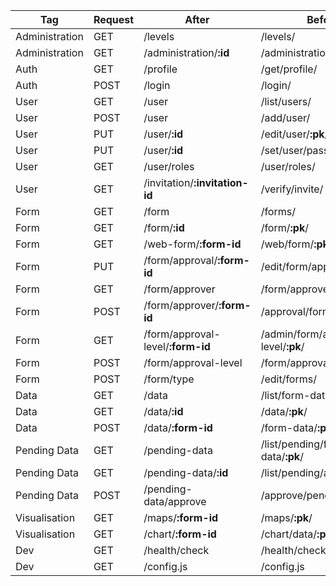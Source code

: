 | Tag | Request | After | Before | Views |
|-----|-----|-----|-------|-------|
| Administration |GET  |/levels | /levels/|v1_users.views.view|
| Administration |GET  |/administration/**:id** | /administration/**:pk**/|v1_users.views.view|
| Auth |GET  |/profile | /get/profile/|v1_users.views.view|
| Auth |POST |/login | /login/|v1_users.views.view|
| User |GET  |/user | /list/users/|v1_users.views.view|
| User |POST |/user | /add/user/|v1_users.views.view|
| User |PUT  |/user/**:id** | /edit/user/**:pk**/|v1_users.views.view|
| User |PUT  |/user/**:id** | /set/user/password/|v1_users.views.view|
| User |GET  |/user/roles  | /user/roles/|v1_users.views.view|
| User |GET  |/invitation/**:invitation-id** | /verify/invite/|v1_users.views.view|
| Form |GET  |/form | /forms/|v1_forms.views.view|
| Form |GET  |/form/**:id** | /form/**:pk**/|v1_forms.views.view|
| Form |GET  |/web-form/**:form-id** | /web/form/**:pk**/|v1_forms.views.view|
| Form |PUT  |/form/approval/**:form-id** | /edit/form/approval/|v1_forms.views.view|
| Form |GET  |/form/approver | /form/approver/|v1_forms.views.view|
| Form |POST |/form/approver/**:form-id** | /approval/form/**:pk**/|v1_forms.views.view|
| Form |GET  |/form/approval-level/**:form-id** | /admin/form/approval-level/**:pk**/|v1_forms.views.view|
| Form |POST |/form/approval-level | /form/approval-level/|v1_forms.views.view|
| Form |POST |/form/type | /edit/forms/|v1_forms.views.view|
| Data |GET  |/data | /list/form-data/**:pk**/|v1_data.views.view|
| Data |GET  |/data/**:id** | /data/**:pk**/|v1_data.views.view|
| Data |POST |/data/**:form-id** | /form-data/**:pk**/|v1_data.views.view|
| Pending Data |GET  |/pending-data | /list/pending/form-data/**:pk**/|v1_data.views.view|
| Pending Data |GET  |/pending-data/**:id** | /list/pending/answers/**:pk**/|v1_data.views.view|
| Pending Data |POST |/pending-data/approve | /approve/pending/data/|v1_data.views.view|
| Visualisation |GET  |/maps/**:form-id** | /maps/**:pk**/|v1_data.views.view|
| Visualisation |GET  |/chart/**:form-id** | /chart/data/**:pk**/|v1_data.views.view|
| Dev |GET  |/health/check | /health/check/|v1_users.views.view|
| Dev |GET  |/config.js | /config.js|v1_users.views.view|
